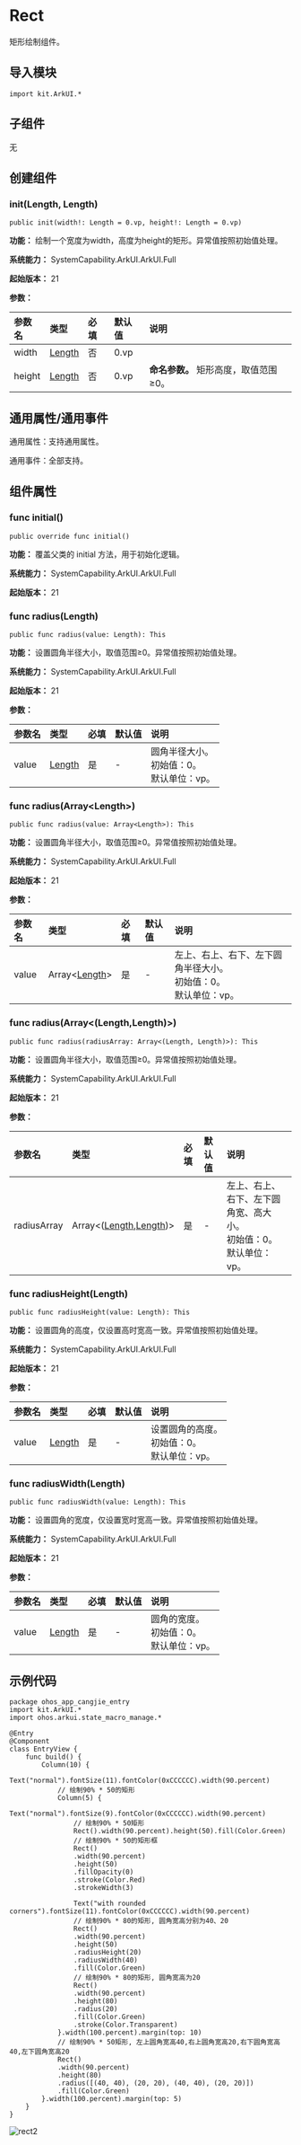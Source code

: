 # Rect

矩形绘制组件。

## 导入模块

```cangjie
import kit.ArkUI.*
```

## 子组件

无

## 创建组件

### init(Length, Length)

```cangjie
public init(width!: Length = 0.vp, height!: Length = 0.vp)
```

**功能：** 绘制一个宽度为width，高度为height的矩形。异常值按照初始值处理。

**系统能力：** SystemCapability.ArkUI.ArkUI.Full

**起始版本：** 21

**参数：**

|参数名|类型|必填|默认值|说明|
|:---|:---|:---|:---|:---|
|width|[Length](../apis/BasicServicesKit/cj-apis-base.md#interface-length)|否|0.vp|| **命名参数。** 矩形宽度，取值范围≥0。|
|height|[Length](../apis/BasicServicesKit/cj-apis-base.md#interface-length)|否|0.vp| **命名参数。** 矩形高度，取值范围≥0。|

## 通用属性/通用事件

通用属性：支持通用属性。

通用事件：全部支持。

## 组件属性

### func initial()

```cangjie
public override func initial()
```

**功能：** 覆盖父类的 initial 方法，用于初始化逻辑。

**系统能力：** SystemCapability.ArkUI.ArkUI.Full

**起始版本：** 21

### func radius(Length)

```cangjie
public func radius(value: Length): This
```

**功能：** 设置圆角半径大小，取值范围≥0。异常值按照初始值处理。

**系统能力：** SystemCapability.ArkUI.ArkUI.Full

**起始版本：** 21

**参数：**

|参数名|类型|必填|默认值|说明|
|:---|:---|:---|:---|:---|
|value|[Length](../apis/BasicServicesKit/cj-apis-base.md#interface-length)|是|-|圆角半径大小。<br>初始值：0。<br>默认单位：vp。|

### func radius(Array\<Length>)

```cangjie
public func radius(value: Array<Length>): This
```

**功能：** 设置圆角半径大小，取值范围≥0。异常值按照初始值处理。

**系统能力：** SystemCapability.ArkUI.ArkUI.Full

**起始版本：** 21

**参数：**

|参数名|类型|必填|默认值|说明|
|:---|:---|:---|:---|:---|
|value|Array\<[Length](../apis/BasicServicesKit/cj-apis-base.md#interface-length)>|是|-|左上、右上、右下、左下圆角半径大小。<br>初始值：0。<br>默认单位：vp。|

### func radius(Array\<(Length,Length)>)

```cangjie
public func radius(radiusArray: Array<(Length, Length)>): This
```

**功能：** 设置圆角半径大小，取值范围≥0。异常值按照初始值处理。

**系统能力：** SystemCapability.ArkUI.ArkUI.Full

**起始版本：** 21

**参数：**

|参数名|类型|必填|默认值|说明|
|:---|:---|:---|:---|:---|
|radiusArray|Array\<([Length](../apis/BasicServicesKit/cj-apis-base.md#interface-length),[Length](../apis/BasicServicesKit/cj-apis-base.md#interface-length))>|是|-|左上、右上、右下、左下圆角宽、高大小。<br>初始值：0。<br>默认单位：vp。|

### func radiusHeight(Length)

```cangjie
public func radiusHeight(value: Length): This
```

**功能：** 设置圆角的高度，仅设置高时宽高一致。异常值按照初始值处理。

**系统能力：** SystemCapability.ArkUI.ArkUI.Full

**起始版本：** 21

**参数：**

|参数名|类型|必填|默认值|说明|
|:---|:---|:---|:---|:---|
|value|[Length](../apis/BasicServicesKit/cj-apis-base.md#interface-length)|是|-|设置圆角的高度。<br>初始值：0。<br>默认单位：vp。|

### func radiusWidth(Length)

```cangjie
public func radiusWidth(value: Length): This
```

**功能：** 设置圆角的宽度，仅设置宽时宽高一致。异常值按照初始值处理。

**系统能力：** SystemCapability.ArkUI.ArkUI.Full

**起始版本：** 21

**参数：**

|参数名|类型|必填|默认值|说明|
|:---|:---|:---|:---|:---|
|value|[Length](../apis/BasicServicesKit/cj-apis-base.md#interface-length)|是|-|圆角的宽度。<br>初始值：0。<br>默认单位：vp。|

## 示例代码

<!-- run -->

```cangjie
package ohos_app_cangjie_entry
import kit.ArkUI.*
import ohos.arkui.state_macro_manage.*

@Entry
@Component
class EntryView {
    func build() {
        Column(10) {
            Text("normal").fontSize(11).fontColor(0xCCCCCC).width(90.percent)
            // 绘制90% * 50的矩形
            Column(5) {
                Text("normal").fontSize(9).fontColor(0xCCCCCC).width(90.percent)
                // 绘制90% * 50矩形
                Rect().width(90.percent).height(50).fill(Color.Green)
                // 绘制90% * 50的矩形框
                Rect()
                .width(90.percent)
                .height(50)
                .fillOpacity(0)
                .stroke(Color.Red)
                .strokeWidth(3)

                Text("with rounded corners").fontSize(11).fontColor(0xCCCCCC).width(90.percent)
                // 绘制90% * 80的矩形, 圆角宽高分别为40、20
                Rect()
                .width(90.percent)
                .height(50)
                .radiusHeight(20)
                .radiusWidth(40)
                .fill(Color.Green)
                // 绘制90% * 80的矩形, 圆角宽高为20
                Rect()
                .width(90.percent)
                .height(80)
                .radius(20)
                .fill(Color.Green)
                .stroke(Color.Transparent)
            }.width(100.percent).margin(top: 10)
            // 绘制90% * 50矩形, 左上圆角宽高40,右上圆角宽高20,右下圆角宽高40,左下圆角宽高20
            Rect()
            .width(90.percent)
            .height(80)
            .radius([(40, 40), (20, 20), (40, 40), (20, 20)])
            .fill(Color.Green)
        }.width(100.percent).margin(top: 5)
    }
}
```

![rect2](./figures/rect2.png)
